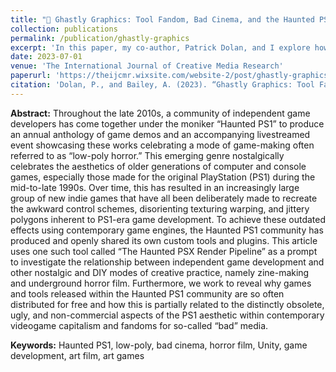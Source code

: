```yaml
---
title: "👻 Ghastly Graphics: Tool Fandom, Bad Cinema, and the Haunted PS1 Game Development Community"
collection: publications
permalink: /publication/ghastly-graphics
excerpt: 'In this paper, my co-author, Patrick Dolan, and I explore how the Haunted PS1 community nostalgically recreates PS1-era game aesthetics and celebrates "low-poly horror" through collaborative indie game development. By examining the use of tools like “The Haunted PSX Render Pipeline,” we investigate the connections between this DIY game-making practice and other nostalgic creative practices, such as zine-making and underground horror films.'
date: 2023-07-01
venue: 'The International Journal of Creative Media Research'
paperurl: 'https://theijcmr.wixsite.com/website-2/post/ghastly-graphics-tool-fandom-bad-cinema-and-the-haunted-ps1-game-development-community'
citation: 'Dolan, P., and Bailey, A. (2023). “Ghastly Graphics: Tool Fandom, Bad Cinema, and the Haunted PS1 Game Development Community.” In “Digital Nostalgia in/as Contemporary Creative Practice,” a special issue of the International Journal of Creative Media Research, guest edited by Bethany Lamont (Bath Spa University) and Beth Wakefield.'
---
```


<b>Abstract:</b> Throughout the late 2010s, a community of independent game developers has come together under the moniker “Haunted PS1” to produce an annual anthology of game demos and an accompanying livestreamed event showcasing these works celebrating a mode of game-making often referred to as “low-poly horror.” This emerging genre nostalgically celebrates the aesthetics of older generations of computer and console games, especially those made for the original PlayStation (PS1) during the mid-to-late 1990s. Over time, this has resulted in an increasingly large group of new indie games that have all been deliberately made to recreate the awkward control schemes, disorienting texturing warping, and jittery polygons inherent to PS1-era game development. To achieve these outdated effects using contemporary game engines, the Haunted PS1 community has produced and openly shared its own custom tools and plugins. This article uses one such tool called “The Haunted PSX Render Pipeline” as a prompt to investigate the relationship between independent game development and other nostalgic and DIY modes of creative practice, namely zine-making and underground horror film. Furthermore, we work to reveal why games and tools released within the Haunted PS1 community are so often distributed for free and how this is partially related to the distinctly obsolete, ugly, and non-commercial aspects of the PS1 aesthetic within contemporary videogame capitalism and fandoms for so-called “bad” media. 

<b>Keywords:</b> Haunted PS1, low-poly, bad cinema, horror film, Unity, game development, art film, art games
